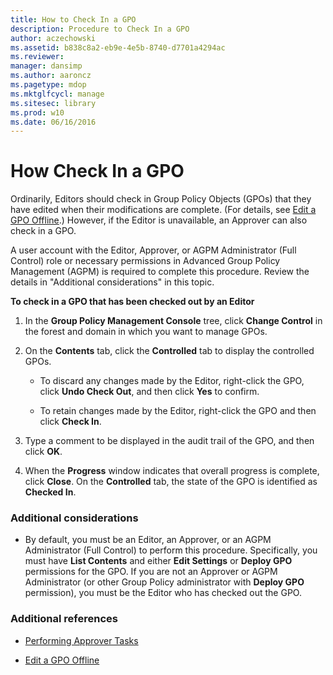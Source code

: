 ```yaml
---
title: How to Check In a GPO
description: Procedure to Check In a GPO
author: aczechowski
ms.assetid: b838c8a2-eb9e-4e5b-8740-d7701a4294ac
ms.reviewer: 
manager: dansimp
ms.author: aaroncz
ms.pagetype: mdop
ms.mktglfcycl: manage
ms.sitesec: library
ms.prod: w10
ms.date: 06/16/2016
---
```



# How Check In a GPO


Ordinarily, Editors should check in Group Policy Objects (GPOs) that they have edited when their modifications are complete. (For details, see [Edit a GPO Offline](edit-a-gpo-offline-agpm40.md).) However, if the Editor is unavailable, an Approver can also check in a GPO.

A user account with the Editor, Approver, or AGPM Administrator (Full Control) role or necessary permissions in Advanced Group Policy Management (AGPM) is required to complete this procedure. Review the details in "Additional considerations" in this topic.

**To check in a GPO that has been checked out by an Editor**

1.  In the **Group Policy Management Console** tree, click **Change Control** in the forest and domain in which you want to manage GPOs.

2.  On the **Contents** tab, click the **Controlled** tab to display the controlled GPOs.

    -   To discard any changes made by the Editor, right-click the GPO, click **Undo Check Out**, and then click **Yes** to confirm.

    -   To retain changes made by the Editor, right-click the GPO and then click **Check In**.

3.  Type a comment to be displayed in the audit trail of the GPO, and then click **OK**.

4.  When the **Progress** window indicates that overall progress is complete, click **Close**. On the **Controlled** tab, the state of the GPO is identified as **Checked In**.

### Additional considerations

-   By default, you must be an Editor, an Approver, or an AGPM Administrator (Full Control) to perform this procedure. Specifically, you must have **List Contents** and either **Edit Settings** or **Deploy GPO** permissions for the GPO. If you are not an Approver or AGPM Administrator (or other Group Policy administrator with **Deploy GPO** permission), you must be the Editor who has checked out the GPO.

### Additional references

-   [Performing Approver Tasks](performing-approver-tasks-agpm40.md)

-   [Edit a GPO Offline](edit-a-gpo-offline-agpm40.md)

 

 





